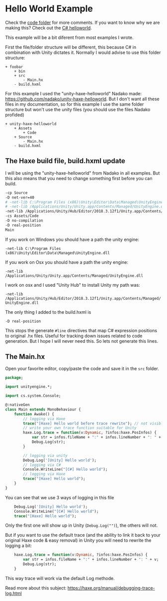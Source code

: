 # Hello World Example

Check the [code folder](https://github.com/MatthijsKamstra/haxeunity/tree/master/00helloworld/code) for more comments.
If you want to know why we are making this? Check out the [C# helloworld](../00helloworld/about.md).

This example will be a bit diferent from most examples I wrote.

First the file/folder structure will be different, this because C# in combination with Unity dictates it.
Normally I would advise to use this folder structure:

```
+ foobar
	+ bin
	+ src
		- Main.hx
	- build.hxml
```

For this example I used the "unity-haxe-helloworld" Nadako made: <https://github.com/nadako/unity-haxe-helloworld>.
But I don't want all these files in my documentation, so for this example I use the same folder structure but won't use the unity files (you should use the files Nadako profided)

```
+ unity-haxe-helloworld
	+ Assets
		+ Code
	+ Source
		- Main.hx
	- build.hxml
```

## The Haxe build file, build.hxml update

I will be using the "unity-haxe-helloworld" from Nadako in all examples. But this also means that you need to change something first before you can build.

```bash
-cp Source
-D net-ver=40
# -net-lib C:\Program Files (x86)\Unity\Editor\Data\Managed\UnityEngine.dll
# -net-lib /Applications/Unity/Unity.app/Contents/Managed/UnityEngine.dll
-net-lib /Applications/Unity/Hub/Editor/2018.3.12f1/Unity.app/Contents/Managed/UnityEngine.dll
-cs Assets/Code
-D no-compilation
-D real-position
Main
```

If you work on Windows you should have a path the unity engine:

`-net-lib C:\Program Files (x86)\Unity\Editor\Data\Managed\UnityEngine.dll`

If you work on Osx you should have a path the unity engine:

`-net-lib /Applications/Unity/Unity.app/Contents/Managed/UnityEngine.dll`

I work on osx and I used "Unity Hub" to install Unity my path was:

`-net-lib /Applications/Unity/Hub/Editor/2018.3.12f1/Unity.app/Contents/Managed/UnityEngine.dll`

The only thing I added to the build.hxml is

```
-D real-position
```

This stops the generate `#line` directives that map C# expression positions to original .hx files. Useful for tracking down issues related to code generation. But I hope I will never need this. So lets not generate this lines.



## The Main.hx

Open your favorite editor, copy/paste the code and save it in the `src` folder.

```haxe
package;

import unityengine.*;

import cs.system.Console;

@:nativeGen
class Main extends MonoBehaviour {
	function Awake() {
		// logging via Haxe
		trace("[Haxe] Hello world before trace rewrite"); // not visible in Unity
		// write your own trace function suitable for Unity
		haxe.Log.trace = function(v:Dynamic, ?infos:haxe.PosInfos) {
			var str = infos.fileName + ":" + infos.lineNumber + ": " + v;
			Debug.Log(str);
		}

		// logging via unity
		Debug.Log('[Unity] Hello world');
		// logging via C#
		Console.WriteLine("[C#] Hello world");
		// logging via Haxe
		trace("[Haxe] Hello world");
	}
}

```

You can see that we use 3 ways of logging in this file

```haxe
	Debug.Log('[Unity] Hello world');
	Console.WriteLine("[C#] Hello world");
	trace("[Haxe] Hello world");
```

Only the first one will show up in Unity (`Debug.Log("")`), the others will not.

But if you want to use the default trace (and the ability to link it back to your original Haxe code & easy removal) in Unity you will need to rewrite the logging a bit:

```haxe
	haxe.Log.trace = function(v:Dynamic, ?infos:haxe.PosInfos) {
		var str = infos.fileName + ":" + infos.lineNumber + ": " + v;
		Debug.Log(str);
	}
```

This way trace will work via the default Log methode.

Read more about this subject: <https://haxe.org/manual/debugging-trace-log.html>

